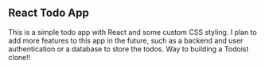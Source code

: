 ## React Todo App

This is a simple todo app with React and some custom CSS styling. I plan to add more features to this app in the future, such as a backend and user authentication or a database to store the todos. Way to building a Todoist clone!!